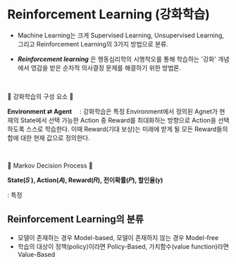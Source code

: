 # Reinforcement Learning (강화학습)

- Machine Learning는 크게 Supervised Learning, Unsupervised Learning, 그리고 Reinforcement Learning의 3가지 방법으로 분류.

- ***Reinforcement learning*** 은 행동심리학의 시행착오를 통해 학습하는 '강화' 개념에서 영감을 받은 순차적 의사결정 문제를 해결하기 위한 방법론.


<br/>

👻 강화학습의 구성 요소 👻

 **Environment  ⇄  Agent** 　: 강화학습은 특정 Environment에서 정의된 Agnet가 현재의 State에서 선택 가능한 Action 중 Reward를 최대화하는 방향으로 Action을 선택하도록 스스로 학습한다. 이때 Reward(기대 보상)는 미래에 받게 될 모든 Reward들의 합에 대한 현재 값으로 정의한다.

<br/>

👻 Markov Decision Process 👻

 **State(𝑆 ), Action(𝐴), Reward(𝑅), 전이확률(𝑃), 할인율(𝛾)**

: 특정 


## Reinforcement Learning의 분류

- 모델이 존재하는 경우 Model-based, 모델이 존재하지 않는 경우 Model-free
- 학습의 대상이 정책(policy)이라면 Policy-Based, 가치함수(value function)라면 Value-Based

